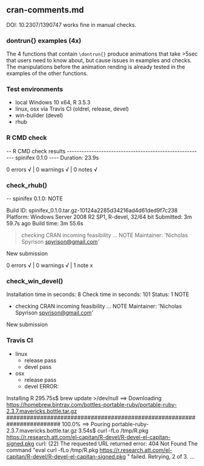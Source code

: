 ## cran-comments.md

DOI: 10.2307/1390747 works fine in manual checks.

### dontrun{} examples (4x)

The 4 functions that contain `\dontrun{}` produce animations that take >5sec that users need to know about, but cause issues in examples and checks. The manipulations before the animation rending is already tested in the examples of the other functions.


### Test environments
* local Windows 10 x64, R 3.5.3
* linux, osx via Travis CI (oldrel, release, devel)
* win-builder (devel)
* rhub


### R CMD check

-- R CMD check results -------------------------------------------------------- spinifex 0.1.0 ----
Duration: 23.9s

0 errors √ | 0 warnings √ | 0 notes √


### check_rhub()

-- spinifex 0.1.0: NOTE

  Build ID:   spinifex_0.1.0.tar.gz-10124a2285d34216ad4d61ded9f7c238
  Platform:   Windows Server 2008 R2 SP1, R-devel, 32/64 bit
  Submitted:  3m 59.7s ago
  Build time: 3m 55.6s

> checking CRAN incoming feasibility ... NOTE
  Maintainer: 'Nicholas Spyrison <spyrison@gmail.com>'
  
  New submission

0 errors √ | 0 warnings √ | 1 note x


### check_win_devel()

Installation time in seconds: 8
Check time in seconds: 101
Status: 1 NOTE

* checking CRAN incoming feasibility ... NOTE
Maintainer: 'Nicholas Spyrison <spyrison@gmail.com>'

New submission


### Travis CI

- linux
    - release pass
    - devel pass
- osx
    - release pass
    - devel ERROR:
    
Installing R
295.75s$ brew update >/dev/null
==> Downloading https://homebrew.bintray.com/bottles-portable-ruby/portable-ruby-2.3.7.mavericks.bottle.tar.gz
######################################################################## 100.0%
==> Pouring portable-ruby-2.3.7.mavericks.bottle.tar.gz
3.54s$ curl -fLo /tmp/R.pkg https://r.research.att.com/el-capitan/R-devel/R-devel-el-capitan-signed.pkg
curl: (22) The requested URL returned error: 404 Not Found
The command "eval curl -fLo /tmp/R.pkg https://r.research.att.com/el-capitan/R-devel/R-devel-el-capitan-signed.pkg " failed. Retrying, 2 of 3.
...

    
